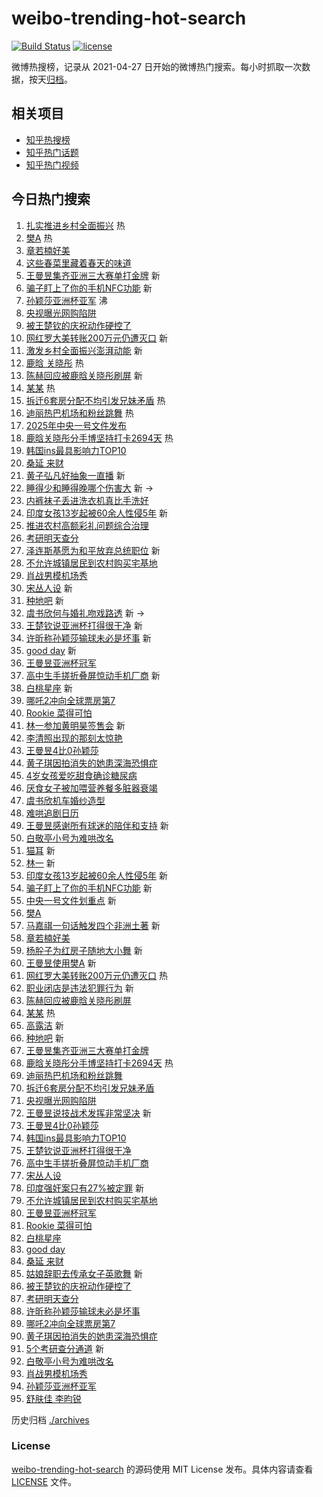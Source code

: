# weibo-trending-hot-search

[![Build Status](https://github.com/justjavac/weibo-trending-hot-search/workflows/ci/badge.svg?branch=master)](https://github.com/justjavac/weibo-trending-hot-search/actions)
[![license](https://img.shields.io/github/license/justjavac/weibo-trending-hot-search)](https://github.com/justjavac/weibo-trending-hot-search/blob/master/LICENSE)

微博热搜榜，记录从 2021-04-27
日开始的微博热门搜索。每小时抓取一次数据，按天[归档](./archives)。

## 相关项目

- [知乎热搜榜](https://github.com/justjavac/zhihu-trending-top-search)
- [知乎热门话题](https://github.com/justjavac/zhihu-trending-hot-questions)
- [知乎热门视频](https://github.com/justjavac/zhihu-trending-hot-video)

## 今日热门搜索

<!-- BEGIN -->
<!-- 最后更新时间 Mon Feb 24 2025 01:14:31 GMT+0800 (China Standard Time) -->

1. [扎实推进乡村全面振兴](https://s.weibo.com//weibo?q=%23%E6%89%8E%E5%AE%9E%E6%8E%A8%E8%BF%9B%E4%B9%A1%E6%9D%91%E5%85%A8%E9%9D%A2%E6%8C%AF%E5%85%B4%23&Refer=new_time)
   热
1. [樊A](https://s.weibo.com//weibo?q=%E6%A8%8AA&t=31&band_rank=1&Refer=top) 热
1. [章若楠好美](https://s.weibo.com//weibo?q=%E7%AB%A0%E8%8B%A5%E6%A5%A0%E5%A5%BD%E7%BE%8E&t=31&band_rank=2&Refer=top)
1. [这些春菜里藏着春天的味道](https://s.weibo.com//weibo?q=%23%E8%BF%99%E4%BA%9B%E6%98%A5%E8%8F%9C%E9%87%8C%E8%97%8F%E7%9D%80%E6%98%A5%E5%A4%A9%E7%9A%84%E5%91%B3%E9%81%93%23&t=31&band_rank=3&Refer=top)
1. [王曼昱集齐亚洲三大赛单打金牌](https://s.weibo.com//weibo?q=%23%E7%8E%8B%E6%9B%BC%E6%98%B1%E9%9B%86%E9%BD%90%E4%BA%9A%E6%B4%B2%E4%B8%89%E5%A4%A7%E8%B5%9B%E5%8D%95%E6%89%93%E9%87%91%E7%89%8C%23&t=31&band_rank=4&Refer=top)
   新
1. [骗子盯上了你的手机NFC功能](https://s.weibo.com//weibo?q=%23%E9%AA%97%E5%AD%90%E7%9B%AF%E4%B8%8A%E4%BA%86%E4%BD%A0%E7%9A%84%E6%89%8B%E6%9C%BANFC%E5%8A%9F%E8%83%BD%23&t=31&band_rank=5&Refer=top)
   新
1. [孙颖莎亚洲杯亚军](https://s.weibo.com//weibo?q=%23%E5%AD%99%E9%A2%96%E8%8E%8E%E4%BA%9A%E6%B4%B2%E6%9D%AF%E4%BA%9A%E5%86%9B%23&t=31&band_rank=6&Refer=top)
   沸
1. [央视曝光网购陷阱](https://s.weibo.com//weibo?q=%23%E5%A4%AE%E8%A7%86%E6%9B%9D%E5%85%89%E7%BD%91%E8%B4%AD%E9%99%B7%E9%98%B1%23&t=31&band_rank=7&Refer=top)
1. [被王楚钦的庆祝动作硬控了](https://s.weibo.com//weibo?q=%E8%A2%AB%E7%8E%8B%E6%A5%9A%E9%92%A6%E7%9A%84%E5%BA%86%E7%A5%9D%E5%8A%A8%E4%BD%9C%E7%A1%AC%E6%8E%A7%E4%BA%86&t=31&band_rank=8&Refer=top)
1. [网红罗大美转账200万元仍遭灭口](https://s.weibo.com//weibo?q=%23%E7%BD%91%E7%BA%A2%E7%BD%97%E5%A4%A7%E7%BE%8E%E8%BD%AC%E8%B4%A6200%E4%B8%87%E5%85%83%E4%BB%8D%E9%81%AD%E7%81%AD%E5%8F%A3%23&t=31&band_rank=9&Refer=top)
   新
1. [激发乡村全面振兴澎湃动能](https://s.weibo.com//weibo?q=%23%E6%BF%80%E5%8F%91%E4%B9%A1%E6%9D%91%E5%85%A8%E9%9D%A2%E6%8C%AF%E5%85%B4%E6%BE%8E%E6%B9%83%E5%8A%A8%E8%83%BD%23&t=31&band_rank=10&Refer=top)
   新
1. [鹿晗 关晓彤](https://s.weibo.com//weibo?q=%E9%B9%BF%E6%99%97%20%E5%85%B3%E6%99%93%E5%BD%A4&t=31&band_rank=11&Refer=top)
   热
1. [陈赫回应被鹿晗关晓彤刷屏](https://s.weibo.com//weibo?q=%23%E9%99%88%E8%B5%AB%E5%9B%9E%E5%BA%94%E8%A2%AB%E9%B9%BF%E6%99%97%E5%85%B3%E6%99%93%E5%BD%A4%E5%88%B7%E5%B1%8F%23&t=31&band_rank=12&Refer=top)
   新
1. [某某](https://s.weibo.com//weibo?q=%E6%9F%90%E6%9F%90&t=31&band_rank=13&Refer=top)
   热
1. [拆迁6套房分配不均引发兄妹矛盾](https://s.weibo.com//weibo?q=%23%E6%8B%86%E8%BF%816%E5%A5%97%E6%88%BF%E5%88%86%E9%85%8D%E4%B8%8D%E5%9D%87%E5%BC%95%E5%8F%91%E5%85%84%E5%A6%B9%E7%9F%9B%E7%9B%BE%23&t=31&band_rank=14&Refer=top)
   热
1. [迪丽热巴机场和粉丝跳舞](https://s.weibo.com//weibo?q=%23%E8%BF%AA%E4%B8%BD%E7%83%AD%E5%B7%B4%E6%9C%BA%E5%9C%BA%E5%92%8C%E7%B2%89%E4%B8%9D%E8%B7%B3%E8%88%9E%23&t=31&band_rank=15&Refer=top)
   热
1. [2025年中央一号文件发布](https://s.weibo.com//weibo?q=%232025%E5%B9%B4%E4%B8%AD%E5%A4%AE%E4%B8%80%E5%8F%B7%E6%96%87%E4%BB%B6%E5%8F%91%E5%B8%83%23&t=31&band_rank=16&Refer=top)
1. [鹿晗关晓彤分手博坚持打卡2694天](https://s.weibo.com//weibo?q=%23%E9%B9%BF%E6%99%97%E5%85%B3%E6%99%93%E5%BD%A4%E5%88%86%E6%89%8B%E5%8D%9A%E5%9D%9A%E6%8C%81%E6%89%93%E5%8D%A12694%E5%A4%A9%23&t=31&band_rank=17&Refer=top)
   热
1. [韩国ins最具影响力TOP10](https://s.weibo.com//weibo?q=%23%E9%9F%A9%E5%9B%BDins%E6%9C%80%E5%85%B7%E5%BD%B1%E5%93%8D%E5%8A%9BTOP10%23&t=31&band_rank=18&Refer=top)
1. [桑延 来财](https://s.weibo.com//weibo?q=%E6%A1%91%E5%BB%B6%20%E6%9D%A5%E8%B4%A2&t=31&band_rank=19&Refer=top)
1. [黄子弘凡好抽象一直播](https://s.weibo.com//weibo?q=%E9%BB%84%E5%AD%90%E5%BC%98%E5%87%A1%E5%A5%BD%E6%8A%BD%E8%B1%A1%E4%B8%80%E7%9B%B4%E6%92%AD&t=31&band_rank=20&Refer=top)
   新
1. [睡得少和睡得晚哪个伤害大](https://s.weibo.com//weibo?q=%23%E7%9D%A1%E5%BE%97%E5%B0%91%E5%92%8C%E7%9D%A1%E5%BE%97%E6%99%9A%E5%93%AA%E4%B8%AA%E4%BC%A4%E5%AE%B3%E5%A4%A7%23&t=31&band_rank=21&Refer=top)
   新 ->
1. [内裤袜子丢进洗衣机真比手洗好](https://s.weibo.com//weibo?q=%23%E5%86%85%E8%A3%A4%E8%A2%9C%E5%AD%90%E4%B8%A2%E8%BF%9B%E6%B4%97%E8%A1%A3%E6%9C%BA%E7%9C%9F%E6%AF%94%E6%89%8B%E6%B4%97%E5%A5%BD%23&t=31&band_rank=22&Refer=top)
1. [印度女孩13岁起被60余人性侵5年](https://s.weibo.com//weibo?q=%23%E5%8D%B0%E5%BA%A6%E5%A5%B3%E5%AD%A913%E5%B2%81%E8%B5%B7%E8%A2%AB60%E4%BD%99%E4%BA%BA%E6%80%A7%E4%BE%B55%E5%B9%B4%23&t=31&band_rank=23&Refer=top)
   新
1. [推进农村高额彩礼问题综合治理](https://s.weibo.com//weibo?q=%23%E6%8E%A8%E8%BF%9B%E5%86%9C%E6%9D%91%E9%AB%98%E9%A2%9D%E5%BD%A9%E7%A4%BC%E9%97%AE%E9%A2%98%E7%BB%BC%E5%90%88%E6%B2%BB%E7%90%86%23&t=31&band_rank=24&Refer=top)
1. [考研明天查分](https://s.weibo.com//weibo?q=%23%E8%80%83%E7%A0%94%E6%98%8E%E5%A4%A9%E6%9F%A5%E5%88%86%23&t=31&band_rank=25&Refer=top)
1. [泽连斯基愿为和平放弃总统职位](https://s.weibo.com//weibo?q=%23%E6%B3%BD%E8%BF%9E%E6%96%AF%E5%9F%BA%E6%84%BF%E4%B8%BA%E5%92%8C%E5%B9%B3%E6%94%BE%E5%BC%83%E6%80%BB%E7%BB%9F%E8%81%8C%E4%BD%8D%23&t=31&band_rank=26&Refer=top)
   新
1. [不允许城镇居民到农村购买宅基地](https://s.weibo.com//weibo?q=%23%E4%B8%8D%E5%85%81%E8%AE%B8%E5%9F%8E%E9%95%87%E5%B1%85%E6%B0%91%E5%88%B0%E5%86%9C%E6%9D%91%E8%B4%AD%E4%B9%B0%E5%AE%85%E5%9F%BA%E5%9C%B0%23&t=31&band_rank=27&Refer=top)
1. [肖战男模机场秀](https://s.weibo.com//weibo?q=%23%E8%82%96%E6%88%98%E7%94%B7%E6%A8%A1%E6%9C%BA%E5%9C%BA%E7%A7%80%23&t=31&band_rank=28&Refer=top)
1. [宋丛人设](https://s.weibo.com//weibo?q=%E5%AE%8B%E4%B8%9B%E4%BA%BA%E8%AE%BE&t=31&band_rank=29&Refer=top)
   新
1. [种地吧](https://s.weibo.com//weibo?q=%E7%A7%8D%E5%9C%B0%E5%90%A7&t=31&band_rank=30&Refer=top)
   新
1. [虞书欣何与婚礼吻戏路透](https://s.weibo.com//weibo?q=%23%E8%99%9E%E4%B9%A6%E6%AC%A3%E4%BD%95%E4%B8%8E%E5%A9%9A%E7%A4%BC%E5%90%BB%E6%88%8F%E8%B7%AF%E9%80%8F%23&t=31&band_rank=31&Refer=top)
   新 ->
1. [王楚钦说亚洲杯打得很干净](https://s.weibo.com//weibo?q=%23%E7%8E%8B%E6%A5%9A%E9%92%A6%E8%AF%B4%E4%BA%9A%E6%B4%B2%E6%9D%AF%E6%89%93%E5%BE%97%E5%BE%88%E5%B9%B2%E5%87%80%23&t=31&band_rank=32&Refer=top)
   新
1. [许昕称孙颖莎输球未必是坏事](https://s.weibo.com//weibo?q=%23%E8%AE%B8%E6%98%95%E7%A7%B0%E5%AD%99%E9%A2%96%E8%8E%8E%E8%BE%93%E7%90%83%E6%9C%AA%E5%BF%85%E6%98%AF%E5%9D%8F%E4%BA%8B%23&t=31&band_rank=33&Refer=top)
   新
1. [good day](https://s.weibo.com//weibo?q=good%20day&t=31&band_rank=34&Refer=top)
   新
1. [王曼昱亚洲杯冠军](https://s.weibo.com//weibo?q=%23%E7%8E%8B%E6%9B%BC%E6%98%B1%E4%BA%9A%E6%B4%B2%E6%9D%AF%E5%86%A0%E5%86%9B%23&t=31&band_rank=35&Refer=top)
1. [高中生手搓折叠屏惊动手机厂商](https://s.weibo.com//weibo?q=%23%E9%AB%98%E4%B8%AD%E7%94%9F%E6%89%8B%E6%90%93%E6%8A%98%E5%8F%A0%E5%B1%8F%E6%83%8A%E5%8A%A8%E6%89%8B%E6%9C%BA%E5%8E%82%E5%95%86%23&t=31&band_rank=36&Refer=top)
   新
1. [白桃星座](https://s.weibo.com//weibo?q=%E7%99%BD%E6%A1%83%E6%98%9F%E5%BA%A7&t=31&band_rank=37&Refer=top)
   新
1. [哪吒2冲向全球票房第7](https://s.weibo.com//weibo?q=%23%E5%93%AA%E5%90%922%E5%86%B2%E5%90%91%E5%85%A8%E7%90%83%E7%A5%A8%E6%88%BF%E7%AC%AC7%23&t=31&band_rank=38&Refer=top)
1. [Rookie 菜得可怕](https://s.weibo.com//weibo?q=Rookie%20%E8%8F%9C%E5%BE%97%E5%8F%AF%E6%80%95&t=31&band_rank=39&Refer=top)
1. [林一参加黄明昊签售会](https://s.weibo.com//weibo?q=%23%E6%9E%97%E4%B8%80%E5%8F%82%E5%8A%A0%E9%BB%84%E6%98%8E%E6%98%8A%E7%AD%BE%E5%94%AE%E4%BC%9A%23&t=31&band_rank=40&Refer=top)
   新
1. [李清照出现的那刻太惊艳](https://s.weibo.com//weibo?q=%23%E6%9D%8E%E6%B8%85%E7%85%A7%E5%87%BA%E7%8E%B0%E7%9A%84%E9%82%A3%E5%88%BB%E5%A4%AA%E6%83%8A%E8%89%B3%23&t=31&band_rank=41&Refer=top)
1. [王曼昱4比0孙颖莎](https://s.weibo.com//weibo?q=%23%E7%8E%8B%E6%9B%BC%E6%98%B14%E6%AF%940%E5%AD%99%E9%A2%96%E8%8E%8E%23&t=31&band_rank=42&Refer=top)
1. [黄子琪因拍消失的她患深海恐惧症](https://s.weibo.com//weibo?q=%E9%BB%84%E5%AD%90%E7%90%AA%E5%9B%A0%E6%8B%8D%E6%B6%88%E5%A4%B1%E7%9A%84%E5%A5%B9%E6%82%A3%E6%B7%B1%E6%B5%B7%E6%81%90%E6%83%A7%E7%97%87&t=31&band_rank=43&Refer=top)
1. [4岁女孩爱吃甜食确诊糖尿病](https://s.weibo.com//weibo?q=%234%E5%B2%81%E5%A5%B3%E5%AD%A9%E7%88%B1%E5%90%83%E7%94%9C%E9%A3%9F%E7%A1%AE%E8%AF%8A%E7%B3%96%E5%B0%BF%E7%97%85%23&t=31&band_rank=44&Refer=top)
1. [厌食女子被加喂营养餐多脏器衰竭](https://s.weibo.com//weibo?q=%23%E5%8E%8C%E9%A3%9F%E5%A5%B3%E5%AD%90%E8%A2%AB%E5%8A%A0%E5%96%82%E8%90%A5%E5%85%BB%E9%A4%90%E5%A4%9A%E8%84%8F%E5%99%A8%E8%A1%B0%E7%AB%AD%23&t=31&band_rank=45&Refer=top)
1. [虞书欣机车婚纱造型](https://s.weibo.com//weibo?q=%23%E8%99%9E%E4%B9%A6%E6%AC%A3%E6%9C%BA%E8%BD%A6%E5%A9%9A%E7%BA%B1%E9%80%A0%E5%9E%8B%23&t=31&band_rank=46&Refer=top)
1. [难哄追剧日历](https://s.weibo.com//weibo?q=%E9%9A%BE%E5%93%84%E8%BF%BD%E5%89%A7%E6%97%A5%E5%8E%86&t=31&band_rank=47&Refer=top)
1. [王曼昱感谢所有球迷的陪伴和支持](https://s.weibo.com//weibo?q=%23%E7%8E%8B%E6%9B%BC%E6%98%B1%E6%84%9F%E8%B0%A2%E6%89%80%E6%9C%89%E7%90%83%E8%BF%B7%E7%9A%84%E9%99%AA%E4%BC%B4%E5%92%8C%E6%94%AF%E6%8C%81%23&t=31&band_rank=48&Refer=top)
   新
1. [白敬亭小号为难哄改名](https://s.weibo.com//weibo?q=%23%E7%99%BD%E6%95%AC%E4%BA%AD%E5%B0%8F%E5%8F%B7%E4%B8%BA%E9%9A%BE%E5%93%84%E6%94%B9%E5%90%8D%23&t=31&band_rank=49&Refer=top)
1. [猫耳](https://s.weibo.com//weibo?q=%E7%8C%AB%E8%80%B3&t=31&band_rank=50&Refer=top)
   新
1. [林一](https://s.weibo.com//weibo?q=%E6%9E%97%E4%B8%80&t=31&band_rank=1&Refer=top)
   新
1. [印度女孩13岁起被60余人性侵5年](https://s.weibo.com//weibo?q=%23%E5%8D%B0%E5%BA%A6%E5%A5%B3%E5%AD%A913%E5%B2%81%E8%B5%B7%E8%A2%AB60%E4%BD%99%E4%BA%BA%E6%80%A7%E4%BE%B55%E5%B9%B4%23&t=31&band_rank=2&Refer=top)
   新
1. [骗子盯上了你的手机NFC功能](https://s.weibo.com//weibo?q=%23%E9%AA%97%E5%AD%90%E7%9B%AF%E4%B8%8A%E4%BA%86%E4%BD%A0%E7%9A%84%E6%89%8B%E6%9C%BANFC%E5%8A%9F%E8%83%BD%23&t=31&band_rank=4&Refer=top)
   新
1. [中央一号文件划重点](https://s.weibo.com//weibo?q=%23%E4%B8%AD%E5%A4%AE%E4%B8%80%E5%8F%B7%E6%96%87%E4%BB%B6%E5%88%92%E9%87%8D%E7%82%B9%23&t=31&band_rank=5&Refer=top)
   新
1. [樊A](https://s.weibo.com//weibo?q=%E6%A8%8AA&t=31&band_rank=6&Refer=top)
1. [马嘉祺一句话触发四个非洲土著](https://s.weibo.com//weibo?q=%E9%A9%AC%E5%98%89%E7%A5%BA%E4%B8%80%E5%8F%A5%E8%AF%9D%E8%A7%A6%E5%8F%91%E5%9B%9B%E4%B8%AA%E9%9D%9E%E6%B4%B2%E5%9C%9F%E8%91%97&t=31&band_rank=7&Refer=top)
   新
1. [章若楠好美](https://s.weibo.com//weibo?q=%E7%AB%A0%E8%8B%A5%E6%A5%A0%E5%A5%BD%E7%BE%8E&t=31&band_rank=8&Refer=top)
1. [杨肸子为红房子随地大小舞](https://s.weibo.com//weibo?q=%E6%9D%A8%E8%82%B8%E5%AD%90%E4%B8%BA%E7%BA%A2%E6%88%BF%E5%AD%90%E9%9A%8F%E5%9C%B0%E5%A4%A7%E5%B0%8F%E8%88%9E&t=31&band_rank=9&Refer=top)
   新
1. [王曼昱使用樊A](https://s.weibo.com//weibo?q=%23%E7%8E%8B%E6%9B%BC%E6%98%B1%E4%BD%BF%E7%94%A8%E6%A8%8AA%23&t=31&band_rank=10&Refer=top)
   新
1. [网红罗大美转账200万元仍遭灭口](https://s.weibo.com//weibo?q=%23%E7%BD%91%E7%BA%A2%E7%BD%97%E5%A4%A7%E7%BE%8E%E8%BD%AC%E8%B4%A6200%E4%B8%87%E5%85%83%E4%BB%8D%E9%81%AD%E7%81%AD%E5%8F%A3%23&t=31&band_rank=12&Refer=top)
   热
1. [职业闭店是违法犯罪行为](https://s.weibo.com//weibo?q=%23%E8%81%8C%E4%B8%9A%E9%97%AD%E5%BA%97%E6%98%AF%E8%BF%9D%E6%B3%95%E7%8A%AF%E7%BD%AA%E8%A1%8C%E4%B8%BA%23&t=31&band_rank=13&Refer=top)
   新
1. [陈赫回应被鹿晗关晓彤刷屏](https://s.weibo.com//weibo?q=%23%E9%99%88%E8%B5%AB%E5%9B%9E%E5%BA%94%E8%A2%AB%E9%B9%BF%E6%99%97%E5%85%B3%E6%99%93%E5%BD%A4%E5%88%B7%E5%B1%8F%23&t=31&band_rank=14&Refer=top)
1. [某某](https://s.weibo.com//weibo?q=%E6%9F%90%E6%9F%90&t=31&band_rank=15&Refer=top)
   热
1. [高露洁](https://s.weibo.com//weibo?q=%E9%AB%98%E9%9C%B2%E6%B4%81&t=31&band_rank=16&Refer=top)
   新
1. [种地吧](https://s.weibo.com//weibo?q=%E7%A7%8D%E5%9C%B0%E5%90%A7&t=31&band_rank=17&Refer=top)
   新
1. [王曼昱集齐亚洲三大赛单打金牌](https://s.weibo.com//weibo?q=%23%E7%8E%8B%E6%9B%BC%E6%98%B1%E9%9B%86%E9%BD%90%E4%BA%9A%E6%B4%B2%E4%B8%89%E5%A4%A7%E8%B5%9B%E5%8D%95%E6%89%93%E9%87%91%E7%89%8C%23&t=31&band_rank=18&Refer=top)
1. [鹿晗关晓彤分手博坚持打卡2694天](https://s.weibo.com//weibo?q=%23%E9%B9%BF%E6%99%97%E5%85%B3%E6%99%93%E5%BD%A4%E5%88%86%E6%89%8B%E5%8D%9A%E5%9D%9A%E6%8C%81%E6%89%93%E5%8D%A12694%E5%A4%A9%23&t=31&band_rank=19&Refer=top)
   热
1. [迪丽热巴机场和粉丝跳舞](https://s.weibo.com//weibo?q=%23%E8%BF%AA%E4%B8%BD%E7%83%AD%E5%B7%B4%E6%9C%BA%E5%9C%BA%E5%92%8C%E7%B2%89%E4%B8%9D%E8%B7%B3%E8%88%9E%23&t=31&band_rank=20&Refer=top)
1. [拆迁6套房分配不均引发兄妹矛盾](https://s.weibo.com//weibo?q=%23%E6%8B%86%E8%BF%816%E5%A5%97%E6%88%BF%E5%88%86%E9%85%8D%E4%B8%8D%E5%9D%87%E5%BC%95%E5%8F%91%E5%85%84%E5%A6%B9%E7%9F%9B%E7%9B%BE%23&t=31&band_rank=23&Refer=top)
1. [央视曝光网购陷阱](https://s.weibo.com//weibo?q=%23%E5%A4%AE%E8%A7%86%E6%9B%9D%E5%85%89%E7%BD%91%E8%B4%AD%E9%99%B7%E9%98%B1%23&t=31&band_rank=24&Refer=top)
1. [王曼昱说技战术发挥非常坚决](https://s.weibo.com//weibo?q=%23%E7%8E%8B%E6%9B%BC%E6%98%B1%E8%AF%B4%E6%8A%80%E6%88%98%E6%9C%AF%E5%8F%91%E6%8C%A5%E9%9D%9E%E5%B8%B8%E5%9D%9A%E5%86%B3%23&t=31&band_rank=25&Refer=top)
   新
1. [王曼昱4比0孙颖莎](https://s.weibo.com//weibo?q=%23%E7%8E%8B%E6%9B%BC%E6%98%B14%E6%AF%940%E5%AD%99%E9%A2%96%E8%8E%8E%23&t=31&band_rank=26&Refer=top)
1. [韩国ins最具影响力TOP10](https://s.weibo.com//weibo?q=%23%E9%9F%A9%E5%9B%BDins%E6%9C%80%E5%85%B7%E5%BD%B1%E5%93%8D%E5%8A%9BTOP10%23&t=31&band_rank=27&Refer=top)
1. [王楚钦说亚洲杯打得很干净](https://s.weibo.com//weibo?q=%23%E7%8E%8B%E6%A5%9A%E9%92%A6%E8%AF%B4%E4%BA%9A%E6%B4%B2%E6%9D%AF%E6%89%93%E5%BE%97%E5%BE%88%E5%B9%B2%E5%87%80%23&t=31&band_rank=28&Refer=top)
1. [高中生手搓折叠屏惊动手机厂商](https://s.weibo.com//weibo?q=%23%E9%AB%98%E4%B8%AD%E7%94%9F%E6%89%8B%E6%90%93%E6%8A%98%E5%8F%A0%E5%B1%8F%E6%83%8A%E5%8A%A8%E6%89%8B%E6%9C%BA%E5%8E%82%E5%95%86%23&t=31&band_rank=29&Refer=top)
1. [宋丛人设](https://s.weibo.com//weibo?q=%E5%AE%8B%E4%B8%9B%E4%BA%BA%E8%AE%BE&t=31&band_rank=30&Refer=top)
1. [印度强奸案只有27%被定罪](https://s.weibo.com//weibo?q=%23%E5%8D%B0%E5%BA%A6%E5%BC%BA%E5%A5%B8%E6%A1%88%E5%8F%AA%E6%9C%8927%25%E8%A2%AB%E5%AE%9A%E7%BD%AA%23&t=31&band_rank=32&Refer=top)
   新
1. [不允许城镇居民到农村购买宅基地](https://s.weibo.com//weibo?q=%23%E4%B8%8D%E5%85%81%E8%AE%B8%E5%9F%8E%E9%95%87%E5%B1%85%E6%B0%91%E5%88%B0%E5%86%9C%E6%9D%91%E8%B4%AD%E4%B9%B0%E5%AE%85%E5%9F%BA%E5%9C%B0%23&t=31&band_rank=33&Refer=top)
1. [王曼昱亚洲杯冠军](https://s.weibo.com//weibo?q=%23%E7%8E%8B%E6%9B%BC%E6%98%B1%E4%BA%9A%E6%B4%B2%E6%9D%AF%E5%86%A0%E5%86%9B%23&t=31&band_rank=34&Refer=top)
1. [Rookie 菜得可怕](https://s.weibo.com//weibo?q=Rookie%20%E8%8F%9C%E5%BE%97%E5%8F%AF%E6%80%95&t=31&band_rank=35&Refer=top)
1. [白桃星座](https://s.weibo.com//weibo?q=%E7%99%BD%E6%A1%83%E6%98%9F%E5%BA%A7&t=31&band_rank=36&Refer=top)
1. [good day](https://s.weibo.com//weibo?q=good%20day&t=31&band_rank=37&Refer=top)
1. [桑延 来财](https://s.weibo.com//weibo?q=%E6%A1%91%E5%BB%B6%20%E6%9D%A5%E8%B4%A2&t=31&band_rank=38&Refer=top)
1. [姑娘辞职去传承女子英歌舞](https://s.weibo.com//weibo?q=%23%E5%A7%91%E5%A8%98%E8%BE%9E%E8%81%8C%E5%8E%BB%E4%BC%A0%E6%89%BF%E5%A5%B3%E5%AD%90%E8%8B%B1%E6%AD%8C%E8%88%9E%23&t=31&band_rank=39&Refer=top)
   新
1. [被王楚钦的庆祝动作硬控了](https://s.weibo.com//weibo?q=%E8%A2%AB%E7%8E%8B%E6%A5%9A%E9%92%A6%E7%9A%84%E5%BA%86%E7%A5%9D%E5%8A%A8%E4%BD%9C%E7%A1%AC%E6%8E%A7%E4%BA%86&t=31&band_rank=40&Refer=top)
1. [考研明天查分](https://s.weibo.com//weibo?q=%23%E8%80%83%E7%A0%94%E6%98%8E%E5%A4%A9%E6%9F%A5%E5%88%86%23&t=31&band_rank=41&Refer=top)
1. [许昕称孙颖莎输球未必是坏事](https://s.weibo.com//weibo?q=%23%E8%AE%B8%E6%98%95%E7%A7%B0%E5%AD%99%E9%A2%96%E8%8E%8E%E8%BE%93%E7%90%83%E6%9C%AA%E5%BF%85%E6%98%AF%E5%9D%8F%E4%BA%8B%23&t=31&band_rank=42&Refer=top)
1. [哪吒2冲向全球票房第7](https://s.weibo.com//weibo?q=%23%E5%93%AA%E5%90%922%E5%86%B2%E5%90%91%E5%85%A8%E7%90%83%E7%A5%A8%E6%88%BF%E7%AC%AC7%23&t=31&band_rank=43&Refer=top)
1. [黄子琪因拍消失的她患深海恐惧症](https://s.weibo.com//weibo?q=%E9%BB%84%E5%AD%90%E7%90%AA%E5%9B%A0%E6%8B%8D%E6%B6%88%E5%A4%B1%E7%9A%84%E5%A5%B9%E6%82%A3%E6%B7%B1%E6%B5%B7%E6%81%90%E6%83%A7%E7%97%87&t=31&band_rank=44&Refer=top)
1. [5个考研查分通道](https://s.weibo.com//weibo?q=%235%E4%B8%AA%E8%80%83%E7%A0%94%E6%9F%A5%E5%88%86%E9%80%9A%E9%81%93%23&t=31&band_rank=45&Refer=top)
   新
1. [白敬亭小号为难哄改名](https://s.weibo.com//weibo?q=%23%E7%99%BD%E6%95%AC%E4%BA%AD%E5%B0%8F%E5%8F%B7%E4%B8%BA%E9%9A%BE%E5%93%84%E6%94%B9%E5%90%8D%23&t=31&band_rank=47&Refer=top)
1. [肖战男模机场秀](https://s.weibo.com//weibo?q=%23%E8%82%96%E6%88%98%E7%94%B7%E6%A8%A1%E6%9C%BA%E5%9C%BA%E7%A7%80%23&t=31&band_rank=48&Refer=top)
1. [孙颖莎亚洲杯亚军](https://s.weibo.com//weibo?q=%23%E5%AD%99%E9%A2%96%E8%8E%8E%E4%BA%9A%E6%B4%B2%E6%9D%AF%E4%BA%9A%E5%86%9B%23&t=31&band_rank=49&Refer=top)
1. [舒肤佳 李昀锐](https://s.weibo.com//weibo?q=%E8%88%92%E8%82%A4%E4%BD%B3%20%E6%9D%8E%E6%98%80%E9%94%90&t=31&band_rank=50&Refer=top)

<!-- END -->

历史归档 [./archives](./archives)

### License

[weibo-trending-hot-search](https://github.com/justjavac/weibo-trending-hot-search)
的源码使用 MIT License 发布。具体内容请查看 [LICENSE](./LICENSE) 文件。
